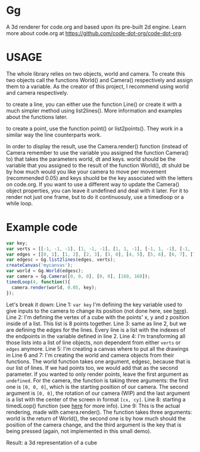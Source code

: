 # Gg
A 3d renderer for code.org and based upon its pre-built 2d engine. Learn more about code.org at https://github.com/code-dot-org/code-dot-org.

# USAGE
The whole library relies on two objects, world and camera. To create this two objects call the functions World() and Camera() respectively and assign them to a variable. As the creator of this project, I recommend using world and camera respectively.

to create a line, you can either use the function Line() or create it with a much simpler method using list2lines(). More information and examples about the functions later.

to create a point, use the function point() or list2points(). They work in a similar way the line counterparts work.

In order to display the result, use the Camera.render() function (instead of Camera remember to use the variable you assigned the function Camera() to) that takes the parameters world, dt and keys. world should be the variable that you assigned to the result of the function World(), dt shuld be by how much would you like your camera to move per movement (recommended 0.05) and keys shuold be the key associated with the letters on code.org. If you want to use a different way to update the Camera() object properties, you can leave it undefined and deal with it later. For it to render not just one frame, but to do it continuosuly, use a timedloop or a while loop.

# Example code

```Javascript
var key;
var verts = [[-1, -1, -1], [1, -1, -1], [1, 1, -1], [-1, 1, -1], [-1, -1, 1], [1, -1, 1], [1, 1, 1], [-1, 1, 1]];
var edges = [[0, 1], [1, 2], [2, 3], [3, 0], [4, 5], [5, 6], [6, 7], [7, 4], [0, 4], [1, 5], [2, 6], [3, 7]];
var edgesc = Gg.list2lines(edges, verts);
createCanvas('mycanvas');
var world = Gg.World(edgesc);
var camera = Gg.Camera([0, 0, 0], [0, 0], [160, 160]);
timedLoop(4, function(){
  camera.render(world, 0.05, key);
});
```

Let's break it down:
Line 1: ```var key``` I'm defining the key variable used to give inputs to the camera to change its position (not done here, see [here](https://github.com/nicola-commits/Gg/blob/main/example.js)).
Line 2: I'm defining the vertex of a cube with the points' x, y and z position inside of a list. This list is 8 points together.
Line 3: same as line 2, but we are defining the edges for the lines. Every line is a list with the indexes of the endpoints in the variable defined in line 2.
Line 4: I'm transforming all those lists into a list of line objects, non dependent from either ```verts``` or ```edges``` anymore.
Line 5: I'm creating a canvas where to put all the drawings in
Line 6 and 7: I'm creating the world and camera objects from their functions. The world function takes one argument, edgesc, because that is our list of lines. If we had points too, we would add that as the second parameter. If you wanted to only render points, leave the first argument as ```undefined```. For the camera, the function is taking three arguments: the first one is ```[0, 0, 0]```, which is the starting position of our camera. The second argument is ```[0, 0]```, the rotation of our camera (WIP) and the last argument is a list with the center of the screen in format ```[cx, cy]```.
Line 8: starting a timedLoop() function (see [here](https://studio.code.org/docs/applab/timedLoop/) for more info).
Line 9: This is the actual rendering, made with camera.render(). The function takes three arguments: world is the return of World(), the second one is by how much should the position of the camera change, and the third argument is the key that is being pressed (again, not implemented in this small demo).

Result: a 3d representation of a cube
